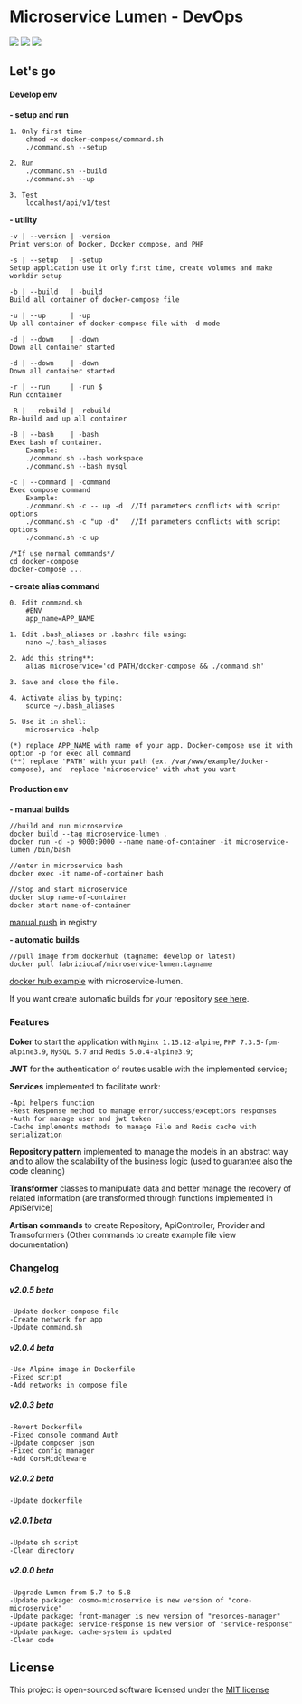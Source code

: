 # Microservice Lumen - DevOps 
![](https://img.shields.io/badge/version-2.0.5--beta-green.svg)
![](https://img.shields.io/badge/docker--compose-build-blue.svg)
![](https://img.shields.io/badge/docker-build-blue.svg)

## Let's go
#### Develop env

**- setup and run**

    1. Only first time
        chmod +x docker-compose/command.sh 
        ./command.sh --setup
    
    2. Run
        ./command.sh --build
        ./command.sh --up
        
    3. Test
        localhost/api/v1/test 
    
**- utility**

    -v | --version | -version
    Print version of Docker, Docker compose, and PHP
    
    -s | --setup   | -setup
    Setup application use it only first time, create volumes and make workdir setup
    
    -b | --build   | -build
    Build all container of docker-compose file
    
    -u | --up      | -up
    Up all container of docker-compose file with -d mode
    
    -d | --down    | -down
    Down all container started
    
    -d | --down    | -down
    Down all container started
    
    -r | --run     | -run $
    Run container
    
    -R | --rebuild | -rebuild
    Re-build and up all container
    
    -B | --bash    | -bash
    Exec bash of container.
        Example:
        ./command.sh --bash workspace
        ./command.sh --bash mysql
    
    -c | --command | -command
    Exec compose command
        Example:
        ./command.sh -c -- up -d  //If parameters conflicts with script options
        ./command.sh -c "up -d"   //If parameters conflicts with script options
        ./command.sh -c up
       
    /*If use normal commands*/
    cd docker-compose
    docker-compose ...
    
**- create alias command**
    
    0. Edit command.sh
        #ENV
        app_name=APP_NAME
    
    1. Edit .bash_aliases or .bashrc file using: 
        nano ~/.bash_aliases
        
    2. Add this string**: 
        alias microservice='cd PATH/docker-compose && ./command.sh'
        
    3. Save and close the file.
    
    4. Activate alias by typing: 
        source ~/.bash_aliases
        
    5. Use it in shell:
        microservice -help    
        
    (*) replace APP_NAME with name of your app. Docker-compose use it with option -p for exec all command
    (**) replace 'PATH' with your path (ex. /var/www/example/docker-compose), and  replace 'microservice' with what you want
    
#### Production env

**- manual builds** 

    //build and run microservice
    docker build --tag microservice-lumen .
    docker run -d -p 9000:9000 --name name-of-container -it microservice-lumen /bin/bash

    //enter in microservice bash     
    docker exec -it name-of-container bash
    
    //stop and start microservice
    docker stop name-of-container
    docker start name-of-container

[manual push](https://docs.docker.com/engine/reference/commandline/push/) in registry 

**- automatic builds** 

    //pull image from dockerhub (tagname: develop or latest)
    docker pull fabriziocaf/microservice-lumen:tagname
    
[docker hub example](https://hub.docker.com/r/fabriziocaf/microservice-lumen) with microservice-lumen.

If you want create automatic builds for your repository [see here](https://hub.docker.com/r/fabriziocaf/microservice-lumen).

### Features 

**Doker** to start the application with `Nginx 1.15.12-alpine`, `PHP 7.3.5-fpm-alpine3.9`, `MySQL 5.7` and `Redis 5.0.4-alpine3.9`;

**JWT** for the authentication of routes usable with the implemented service;

**Services** implemented to facilitate work:

    -Api helpers function
    -Rest Response method to manage error/success/exceptions responses
    -Auth for manage user and jwt token
    -Cache implements methods to manage File and Redis cache with serialization
    
**Repository pattern** implemented to manage the models in an abstract way and to allow the scalability of the business logic (used to guarantee also the code cleaning)

**Transformer** classes to manipulate data and better manage the recovery of related information (are transformed through functions implemented in ApiService)
  
**Artisan commands** to create Repository, ApiController, Provider and Transoformers (Other commands to create example file view documentation)

### Changelog

  ##### v2.0.5 beta
    -Update docker-compose file
    -Create network for app
    -Update command.sh

  ##### v2.0.4 beta
    -Use Alpine image in Dockerfile 
    -Fixed script
    -Add networks in compose file

  ##### v2.0.3 beta
    -Revert Dockerfile
    -Fixed console command Auth
    -Update composer json
    -Fixed config manager
    -Add CorsMiddleware

  ##### v2.0.2 beta
    -Update dockerfile

  ##### v2.0.1 beta
    -Update sh script
    -Clean directory
    
  ##### v2.0.0 beta
    -Upgrade Lumen from 5.7 to 5.8
    -Update package: cosmo-microservice is new version of "core-microservice"
    -Update package: front-manager is new version of "resorces-manager"
    -Update package: service-response is new version of "service-response"
    -Update package: cache-system is updated 
    -Clean code

## License

This project is open-sourced software licensed under the [MIT license](http://opensource.org/licenses/MIT)

